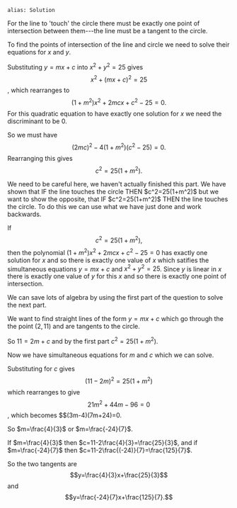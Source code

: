 ````
alias: Solution
````
<div class="chalk">
For the line to 'touch' the circle there must be exactly one point of intersection between them---the line must be a tangent to the circle. 
</div>

To find the points of intersection of the line and circle we need to solve their equations for $x$ and $y$.

Substituting $y=mx+c$ into $x^2+y^2=25$ gives $$x^2+(mx+c)^2=25$$, which rearranges to $$(1+m^2)x^2+2mcx+c^2-25=0.$$ For this quadratic equation to have exactly one solution for $x$ we need the discriminant to be $0$.

So we must have $$(2mc)^2-4(1+m^2)(c^2-25)=0.$$ Rearranging this gives $$c^2=25(1+m^2).$$

<div class="chalk">
We need to be careful here, we haven't actually finished this part. We have shown that IF the line touches the circle THEN $c^2=25(1+m^2)$ but we want to show the opposite, that IF $c^2=25(1+m^2)$ THEN the line touches the circle. To do this we can use what we have just done and work backwards.
</div>

If $$c^2=25(1+m^2),$$ then the polynomial $(1+m^2)x^2+2mcx+c^2-25=0$ has exactly one solution for $x$ and so there is exactly one value of $x$ which satifies the simultaneous equations $y=mx+c$ and $x^2+y^2=25$. Since $y$ is linear in $x$ there is exactly one value of $y$ for this $x$ and so there is exactly one point of intersection.

<div class="chalk">
We can save lots of algebra by using the first part of the question to solve the next part.
</div>

We want to find straight lines of the form $y=mx+c$ which go through the the point $(2,11)$ and are tangents to the circle.

So $11=2m+c$ and by the first part $c^2=25(1+m^2)$.

Now we have simultaneous equations for $m$ and $c$ which we can solve.

Substituting for $c$ gives $$(11-2m)^2=25(1+m^2)$$ which rearranges to give $$21m^2+44m-96=0$$, which becomes $$(3m-4)(7m+24)=0.

So $m=\frac{4}{3}$ or $m=\frac{-24}{7}$.

If $m=\frac{4}{3}$ then $c=11-2\frac{4}{3}=\frac{25}{3}$, and if
$m=\frac{-24}{7}$ then $c=11-2\frac{(-24)}{7}=\frac{125}{7}$.

So the two tangents are $$y=\frac{4}{3}x+\frac{25}{3}$$ and $$y=\frac{-24}{7}x+\frac{125}{7}.$$
